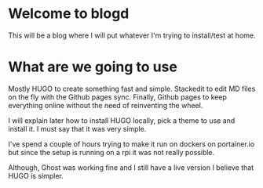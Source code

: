 # Welcome to blogd
This will be a blog where I will put whatever I'm trying to install/test at home.

# What are we going to use
Mostly HUGO to create something fast and simple. 
Stackedit to edit MD files on the fly with the Github pages sync.
Finally, Github pages to keep everything online without the need of reinventing the wheel.

I will explain later how to install HUGO locally, pick a theme to use and install it. I must say that it was very simple.

I've spend a couple of hours trying to make it run on dockers on portainer.io but since the setup is running on a rpi it was not really possible.

Although, Ghost was working fine and I still have a live version I believe that HUGO is simpler. 

<!--stackedit_data:
eyJoaXN0b3J5IjpbMTU3NzUwNDU0M119
-->